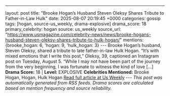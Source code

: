 ---
layout: post
title: "Brooke Hogan’s Husband Steven Oleksy Shares Tribute to Father-in-Law Hulk"
date: 2025-08-07 20:19:45 +0000
categories: gossip
tags: [hogan, source-us_weekly, drama-explosive]
drama_score: 18
primary_celebrity: hogan
source: us_weekly
source_url: "https://www.usmagazine.com/celebrity-news/news/brooke-hogans-husband-steven-oleksy-shares-tribute-to-hulk-hogan/"
mentions: {brooke_hogan: 6, 'hogan: 9, 'hulk_hogan: 3} --- Brooke Hogan’s husband, Steven Oleksy, shared a tribute to late father-in-law Hulk Hogan. “It’s with mixed emotions that I write this post,” Oleksy, 39, captioned an Instagram post on Tuesday, August 5. “While I may not have been part of the journey from the very beginning, I was fortunate to witness the kind of love […] **Drama Score:** 18 | **Level:** EXPLOSIVE **Celebrities Mentioned:** Brooke Hogan, Hogan, Hulk Hogan [Read full article at Us Weekly](https://www.usmagazine.com/celebrity-news/news/brooke-hogans-husband-steven-oleksy-shares-tribute-to-hulk-hogan/) --- *This post was automatically generated from RSS feeds. Drama scores are calculated based on mention frequency and source reliability.*